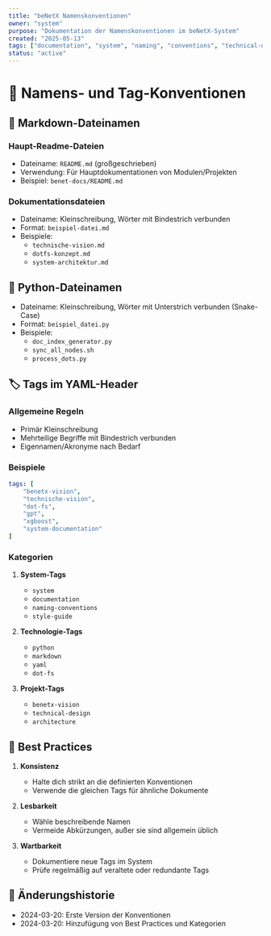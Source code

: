```yaml
---
title: "beNetX Namenskonventionen"
owner: "system"
purpose: "Dokumentation der Namenskonventionen im beNetX-System"
created: "2025-05-13"
tags: ["documentation", "system", "naming", "conventions", "technical-design"]
status: "active"
---
```


# 📝 Namens- und Tag-Konventionen

## 📄 Markdown-Dateinamen

### Haupt-Readme-Dateien
- Dateiname: `README.md` (großgeschrieben)
- Verwendung: Für Hauptdokumentationen von Modulen/Projekten
- Beispiel: `benet-docs/README.md`

### Dokumentationsdateien
- Dateiname: Kleinschreibung, Wörter mit Bindestrich verbunden
- Format: `beispiel-datei.md`
- Beispiele:
  - `technische-vision.md`
  - `dotfs-konzept.md`
  - `system-architektur.md`

## 🐍 Python-Dateinamen

- Dateiname: Kleinschreibung, Wörter mit Unterstrich verbunden (Snake-Case)
- Format: `beispiel_datei.py`
- Beispiele:
  - `doc_index_generator.py`
  - `sync_all_nodes.sh`
  - `process_dots.py`

## 🏷️ Tags im YAML-Header

### Allgemeine Regeln
- Primär Kleinschreibung
- Mehrteilige Begriffe mit Bindestrich verbunden
- Eigennamen/Akronyme nach Bedarf

### Beispiele
```yaml
tags: [
    "benetx-vision",
    "technische-vision",
    "dot-fs",
    "gpt",
    "xgboost",
    "system-documentation"
]
```

### Kategorien
1. **System-Tags**
   - `system`
   - `documentation`
   - `naming-conventions`
   - `style-guide`

2. **Technologie-Tags**
   - `python`
   - `markdown`
   - `yaml`
   - `dot-fs`

3. **Projekt-Tags**
   - `benetx-vision`
   - `technical-design`
   - `architecture`

## 📌 Best Practices

1. **Konsistenz**
   - Halte dich strikt an die definierten Konventionen
   - Verwende die gleichen Tags für ähnliche Dokumente

2. **Lesbarkeit**
   - Wähle beschreibende Namen
   - Vermeide Abkürzungen, außer sie sind allgemein üblich

3. **Wartbarkeit**
   - Dokumentiere neue Tags im System
   - Prüfe regelmäßig auf veraltete oder redundante Tags

## 🔄 Änderungshistorie

- 2024-03-20: Erste Version der Konventionen
- 2024-03-20: Hinzufügung von Best Practices und Kategorien 